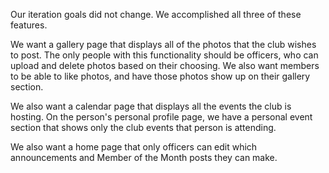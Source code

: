 Our iteration goals did not change. We accomplished all three of these features. 

We want a gallery page that displays all of the photos that the club wishes to post. 
The only people with this functionality should be officers, who can upload and delete
photos based on their choosing. We also want members to be able to like photos, and have
those photos show up on their gallery section. 

We also want a calendar page that displays all the events the club is hosting. On the 
person's personal profile page, we have a personal event section that shows only 
the club events that person is attending. 

We also want a home page that only officers can edit which announcements and Member
of the Month posts they can make. 